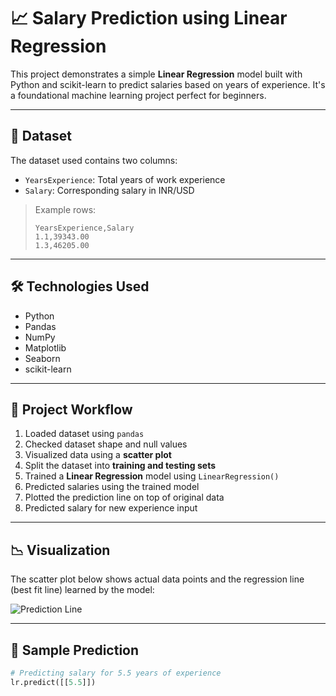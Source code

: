 # 📈 Salary Prediction using Linear Regression

This project demonstrates a simple **Linear Regression** model built with Python and scikit-learn to predict salaries based on years of experience. It's a foundational machine learning project perfect for beginners.

---

## 📁 Dataset

The dataset used contains two columns:
- `YearsExperience`: Total years of work experience
- `Salary`: Corresponding salary in INR/USD

> Example rows:
> ```
> YearsExperience,Salary
> 1.1,39343.00
> 1.3,46205.00
> ```

---

## 🛠 Technologies Used

- Python
- Pandas
- NumPy
- Matplotlib
- Seaborn
- scikit-learn

---

## 🚀 Project Workflow

1. Loaded dataset using `pandas`
2. Checked dataset shape and null values
3. Visualized data using a **scatter plot**
4. Split the dataset into **training and testing sets**
5. Trained a **Linear Regression** model using `LinearRegression()`
6. Predicted salaries using the trained model
7. Plotted the prediction line on top of original data
8. Predicted salary for new experience input

---

## 📉 Visualization

The scatter plot below shows actual data points and the regression line (best fit line) learned by the model:

![Prediction Line](salary_prediction_plot.png)

---

## 🔮 Sample Prediction

```python
# Predicting salary for 5.5 years of experience
lr.predict([[5.5]])
